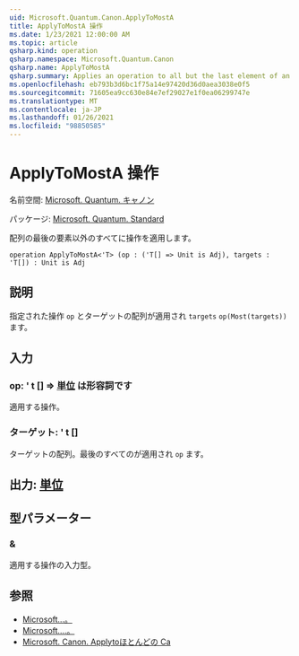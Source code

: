 ```yaml
---
uid: Microsoft.Quantum.Canon.ApplyToMostA
title: ApplyToMostA 操作
ms.date: 1/23/2021 12:00:00 AM
ms.topic: article
qsharp.kind: operation
qsharp.namespace: Microsoft.Quantum.Canon
qsharp.name: ApplyToMostA
qsharp.summary: Applies an operation to all but the last element of an array.
ms.openlocfilehash: eb793b3d6bc1f75a14e97420d36d0aea3038e0f5
ms.sourcegitcommit: 71605ea9cc630e84e7ef29027e1f0ea06299747e
ms.translationtype: MT
ms.contentlocale: ja-JP
ms.lasthandoff: 01/26/2021
ms.locfileid: "98850585"
---
```

# <a name="applytomosta-operation"></a>ApplyToMostA 操作

名前空間: [Microsoft. Quantum. キャノン](xref:Microsoft.Quantum.Canon)

パッケージ: [Microsoft. Quantum. Standard](https://nuget.org/packages/Microsoft.Quantum.Standard)


配列の最後の要素以外のすべてに操作を適用します。

```qsharp
operation ApplyToMostA<'T> (op : ('T[] => Unit is Adj), targets : 'T[]) : Unit is Adj
```


## <a name="description"></a>説明

指定された操作 `op` とターゲットの配列が適用され `targets` `op(Most(targets))` ます。

## <a name="input"></a>入力

### <a name="op--t--unit--is-adj"></a>op: ' t [] => [単位](xref:microsoft.quantum.lang-ref.unit)  は形容詞です

適用する操作。


### <a name="targets--t"></a>ターゲット: ' t []

ターゲットの配列。最後のすべてのが適用され `op` ます。



## <a name="output--unit"></a>出力: [単位](xref:microsoft.quantum.lang-ref.unit)



## <a name="type-parameters"></a>型パラメーター

### <a name="t"></a>&

適用する操作の入力型。

## <a name="see-also"></a>参照

- [Microsoft...。](xref:Microsoft.Quantum.Canon.ApplyToMost)
- [Microsoft....。](xref:Microsoft.Quantum.Canon.ApplyToMostC)
- [Microsoft. Canon. Applytoほとんどの Ca](xref:Microsoft.Quantum.Canon.ApplyToMostCA)